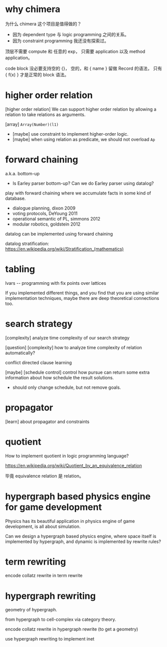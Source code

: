 # why chimera

为什么 chimera 这个项目是值得做的？

- 因为 dependent type 与 logic programming 之间的关系。
- 因为 constraint programming 我还没有探索过。

顶层不需要 compute 和 任意的 exp，
只需要 application 以及 method application。

code block 没必要支持空的 {}，
空的，和 { name } 留做 Record 的语法，
只有 { f(x) } 才是正常的 block 语法。

# higher order relation

[higher order relation] We can support higher order relation
by allowing a relation to take relations as arguments.

[array] `Array(Number)(l1)`

- [maybe] use constraint to implement higher-order logic.
- [maybe] when using relation as predicate, we should not overload `Ap`

# forward chaining

a.k.a. bottom-up

- Is Earley parser bottom-up?
  Can we do Earley parser using datalog?

play with forward chaining where we accumulate facts in some kind of database.

- dialogue planning, dixon 2009
- voting protocols, DeYoung 2011
- operational semantic of PL, simmons 2012
- modular robotics, goldstein 2012

datalog can be implemented using forward chaining

datalog stratification: https://en.wikipedia.org/wiki/Stratification_(mathematics)

# tabling

lvars -- programming with fix points over lattices

If you implemented different things,
and you find that you are using similar implementation techniques,
maybe there are deep theoretical connections too.

# search strategy

[complexity] analyze time complexity of our search strategy

[question] [complexity] how to analyze time complexity of relation automatically?

conflict directed clause learning

[maybe] [schedule control] control how pursue can return some extra information
about how schedule the result solutions.

- should only change schedule, but not remove goals.

# propagator

[learn] about propagator and constraints

# quotient

How to implement quotient in logic programming language?

https://en.wikipedia.org/wiki/Quotient_by_an_equivalence_relation

毕竟 equivalence relation 是 relation。

# hypergraph based physics engine for game development

Physics has its beautiful application in physics engine of game development,
is all about simulation.

Can we design a hypergraph based physics engine,
where space itself is implemented by hypergraph,
and dynamic is implemented by rewrite rules?

# term rewriting

encode collatz rewrite in term rewrite

# hypergraph rewriting

geometry of hypergraph.

from hypergraph to cell-complex via category theory.

encode collatz rewrite in hypergraph rewrite (to get a geometry)

use hypergraph rewriting to implement inet
